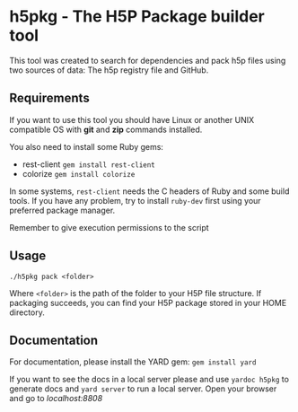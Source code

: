 # h5pkg - The H5P Package builder tool
This tool was created to search for dependencies and pack h5p files using two sources of data: The h5p registry file and GitHub. 


## Requirements
If you want to use this tool you should have Linux or another UNIX compatible OS with **git** and **zip** commands installed.

You also need to install some Ruby gems:
- rest-client 
  ```gem install rest-client```
- colorize
  ```gem install colorize```

In some systems, ```rest-client``` needs the C headers of Ruby and some build tools. If you have any problem, try to install ```ruby-dev``` first using your preferred package manager.

Remember to give execution permissions to the script

## Usage
```./h5pkg pack <folder>```

Where ```<folder>``` is the path of the folder to your H5P file structure. If packaging succeeds, you can find your H5P package stored in your HOME directory.

## Documentation
For documentation, please install the YARD gem: 
```gem install yard```

If you want to see the docs in a local server please and use ```yardoc h5pkg``` to generate docs and ```yard server``` to run a local server. Open your browser and go to *localhost:8808*